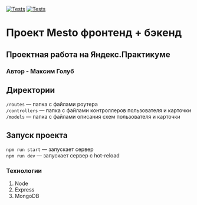 [![Tests](https://github.com/maxFlying/express-mesto-gha/actions/workflows/tests-13-sprint.yml/badge.svg)](https://github.com/maxFlying/express-mesto-gha/actions/workflows/tests-13-sprint.yml) [![Tests](https://github.com/maxFlying/express-mesto-gha/actions/workflows/tests-14-sprint.yml/badge.svg)](https://github.com/maxFlying/express-mesto-gha/actions/workflows/tests-14-sprint.yml)

# Проект Mesto фронтенд + бэкенд
## Проектная работа на Яндекс.Практикуме
### Автор - Максим Голуб

## Директории

`/routes` — папка с файлами роутера  
`/controllers` — папка с файлами контроллеров пользователя и карточки   
`/models` — папка с файлами описания схем пользователя и карточки  

## Запуск проекта

`npm run start` — запускает сервер   
`npm run dev` — запускает сервер с hot-reload

### Технологии

1. Node
2. Express
3. MongoDB
